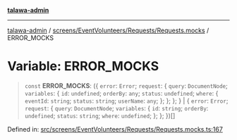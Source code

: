 [**talawa-admin**](../../../../../README.md)

***

[talawa-admin](../../../../../README.md) / [screens/EventVolunteers/Requests/Requests.mocks](../README.md) / ERROR\_MOCKS

# Variable: ERROR\_MOCKS

> `const` **ERROR\_MOCKS**: (\{ `error`: `Error`; `request`: \{ `query`: `DocumentNode`; `variables`: \{ `id`: `undefined`; `orderBy`: `any`; `status`: `undefined`; `where`: \{ `eventId`: `string`; `status`: `string`; `userName`: `any`; \}; \}; \}; \} \| \{ `error`: `Error`; `request`: \{ `query`: `DocumentNode`; `variables`: \{ `id`: `string`; `orderBy`: `undefined`; `status`: `string`; `where`: `undefined`; \}; \}; \})[]

Defined in: [src/screens/EventVolunteers/Requests/Requests.mocks.ts:167](https://github.com/gautam-divyanshu/talawa-admin/blob/2490b2ea9583ec972ca984b1d93932def1c9f92b/src/screens/EventVolunteers/Requests/Requests.mocks.ts#L167)
